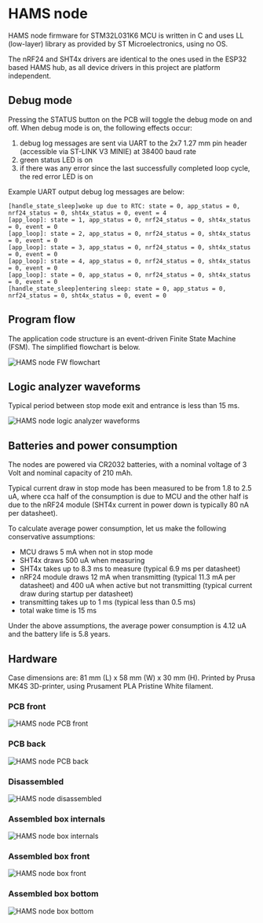 # HAMS node

HAMS node firmware for STM32L031K6 MCU is written in C and uses LL (low-layer) library as provided by ST Microelectronics, using no OS.

The nRF24 and SHT4x drivers are identical to the ones used in the ESP32 based HAMS hub, as all device drivers in this project are platform independent.

## Debug mode

Pressing the STATUS button on the PCB will toggle the debug mode on and off. When debug mode is on, the following effects occur:
1. debug log messages are sent via UART to the 2x7 1.27 mm pin header (accessible via ST-LINK V3 MINIE) at 38400 baud rate
2. green status LED is on
3. if there was any error since the last successfully completed loop cycle, the red error LED is on

Example UART output debug log messages are below:

```
[handle_state_sleep]woke up due to RTC: state = 0, app_status = 0, nrf24_status = 0, sht4x_status = 0, event = 4
[app_loop]: state = 1, app_status = 0, nrf24_status = 0, sht4x_status = 0, event = 0
[app_loop]: state = 2, app_status = 0, nrf24_status = 0, sht4x_status = 0, event = 0
[app_loop]: state = 3, app_status = 0, nrf24_status = 0, sht4x_status = 0, event = 0
[app_loop]: state = 4, app_status = 0, nrf24_status = 0, sht4x_status = 0, event = 0
[app_loop]: state = 0, app_status = 0, nrf24_status = 0, sht4x_status = 0, event = 0
[handle_state_sleep]entering sleep: state = 0, app_status = 0, nrf24_status = 0, sht4x_status = 0, event = 0
```


## Program flow

The application code structure is an event-driven Finite State Machine (FSM). The simplified flowchart is below.

![HAMS node FW flowchart](images/HAMS_node_FW_flowchart.png)

## Logic analyzer waveforms

Typical period between stop mode exit and entrance is less than 15 ms.

![HAMS node logic analyzer waveforms](images/HAMS_node_SPI_I2C.png)

## Batteries and power consumption

The nodes are powered via CR2032 batteries, with a nominal voltage of 3 Volt and nominal capacity of 210 mAh.

Typical current draw in stop mode has been measured to be from 1.8 to 2.5 uA, where cca half of the consumption is due to MCU and the other half is due to the nRF24 module (SHT4x current in power down is typically 80 nA per datasheet).

To calculate average power consumption, let us make the following conservative assumptions:
- MCU draws 5 mA when not in stop mode
- SHT4x draws 500 uA when measuring
- SHT4x takes up to 8.3 ms to measure (typical 6.9 ms per datasheet)
- nRF24 module draws 12 mA when transmitting (typical 11.3 mA per datasheet) and 400 uA when active but not transmitting (typical current draw during startup per datasheet)
- transmitting takes up to 1 ms (typical less than 0.5 ms)
- total wake time is 15 ms

Under the above assumptions, the average power consumption is 4.12 uA and the battery life is 5.8 years.

## Hardware

Case dimensions are: 81 mm (L) x 58 mm (W) x 30 mm (H). Printed by Prusa MK4S 3D-printer, using Prusament PLA Pristine White filament.

### PCB front
![HAMS node PCB front](images/HAMS_node_board_front.png)

### PCB back
![HAMS node PCB back](images/HAMS_node_board_back.JPG)

### Disassembled
![HAMS node disassembled](images/HAMS_node_disassembled.JPG)

### Assembled box internals
![HAMS node box internals](images/HAMS_node_box_internals.JPG)

### Assembled box front
![HAMS node box front](images/HAMS_node_box_front.JPG)

### Assembled box bottom
![HAMS node box bottom](images/HAMS_node_box_bottom.JPG)